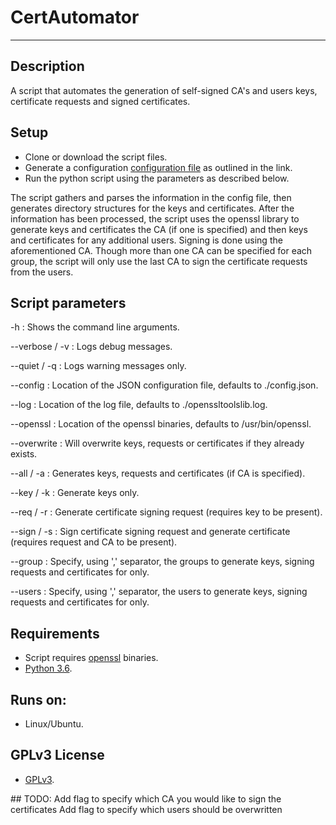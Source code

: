 # CertAutomator
---
## Description
A script that automates the generation of self-signed CA's and users keys, certificate requests and signed certificates.

## Setup

* Clone or download the script files.
* Generate a configuration [configuration file](https://github.com/chrisl84/certautomator/blob/master/config_file_description) as outlined in the link.
* Run the python script using the parameters as described below.

The script gathers and parses the information in the config file, then generates directory structures for the keys and certificates. After the information has been processed, the script uses the openssl library to generate keys and certificates the CA (if one is specified) and then keys and certificates for any additional users. Signing is done using the aforementioned CA. Though more than one CA can be specified for each group, the script will only use the last CA to sign the certificate requests from the users.

## Script parameters

-h : Shows the command line arguments.

--verbose / -v : Logs debug messages.

--quiet / -q : Logs warning messages only.

--config : Location of the JSON configuration file, defaults to ./config.json.

--log : Location of the log file, defaults to ./openssltoolslib.log.

--openssl : Location of the openssl binaries, defaults to /usr/bin/openssl.

--overwrite : Will overwrite keys, requests or certificates if they already exists.

--all / -a : Generates keys, requests and certificates (if CA is specified).

--key / -k : Generate keys only.

--req / -r : Generate certificate signing request (requires key to be present).

--sign / -s : Sign certificate signing request and generate certificate (requires request and CA to be present).

--group : Specify, using ',' separator, the groups to generate keys, signing requests and certificates for only.

--users : Specify, using ',' separator, the users to generate keys, signing requests and certificates for only.

## Requirements
* Script requires [openssl](https://www.openssl.org) binaries. 
* [Python 3.6](https://www.python.org/).

## Runs on:
* Linux/Ubuntu.

## GPLv3 License
* [GPLv3](http://www.gnu.org/licenses/).

<a name="todo">
## TODO:
</a>
Add flag to specify which CA you would like to sign the certificates
Add flag to specify which users should be overwritten
